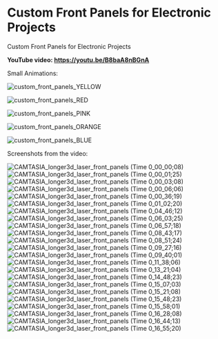 # Custom Front Panels for Electronic Projects
Custom Front Panels for Electronic Projects


**YouTube video: https://youtu.be/B8baA8nBGnA**



Small Animations:

![custom_front_panels_YELLOW](https://github.com/user-attachments/assets/f903b77f-9e30-466f-b8ce-a246cbca9321)


![custom_front_panels_RED](https://github.com/user-attachments/assets/3f1bec15-3bc0-400f-ae11-d1c32e2228b4)


![custom_front_panels_PINK](https://github.com/user-attachments/assets/438124eb-5147-4186-9145-48b239df4846)


![custom_front_panels_ORANGE](https://github.com/user-attachments/assets/27e9ffd6-2824-4439-ad34-f45275b89fd4)


![custom_front_panels_BLUE](https://github.com/user-attachments/assets/9a6d6cfc-3176-4e63-a35a-4074c5ace02c)




Screenshots from the video:


![CAMTASIA_longer3d_laser_front_panels (Time 0_00_00;08)](https://github.com/user-attachments/assets/5e6e46d5-3d83-4283-9c6f-30cf4eda18d0)
![CAMTASIA_longer3d_laser_front_panels (Time 0_00_01;25)](https://github.com/user-attachments/assets/41ddb817-fb4f-49f5-90d3-991d1432325a)
![CAMTASIA_longer3d_laser_front_panels (Time 0_00_03;08)](https://github.com/user-attachments/assets/56f3b1d9-0f89-4029-8451-ae9ad611c853)
![CAMTASIA_longer3d_laser_front_panels (Time 0_00_06;06)](https://github.com/user-attachments/assets/a5fe7637-a7d7-4cae-9fb8-190097aae693)
![CAMTASIA_longer3d_laser_front_panels (Time 0_00_36;19)](https://github.com/user-attachments/assets/cf0e3959-ad8c-4ca3-ad41-8c69f9e319b6)
![CAMTASIA_longer3d_laser_front_panels (Time 0_01_02;20)](https://github.com/user-attachments/assets/d80e8091-1308-4985-a1e1-2970c8f7c780)
![CAMTASIA_longer3d_laser_front_panels (Time 0_04_46;12)](https://github.com/user-attachments/assets/8958e708-431e-4d3f-a584-d012ee7278fc)
![CAMTASIA_longer3d_laser_front_panels (Time 0_06_03;25)](https://github.com/user-attachments/assets/9b479782-ff8e-42a2-b335-e5f76994f479)
![CAMTASIA_longer3d_laser_front_panels (Time 0_06_57;18)](https://github.com/user-attachments/assets/f0e1eaad-f795-456e-a915-6c2d395decac)
![CAMTASIA_longer3d_laser_front_panels (Time 0_08_43;17)](https://github.com/user-attachments/assets/1449c2b1-bdec-4fc9-af79-5f53e7e12c4d)
![CAMTASIA_longer3d_laser_front_panels (Time 0_08_51;24)](https://github.com/user-attachments/assets/902b2591-d3b2-43c0-9703-ada22ebf59d0)
![CAMTASIA_longer3d_laser_front_panels (Time 0_09_27;16)](https://github.com/user-attachments/assets/2da4c609-8388-4ef0-8608-7d99286d0572)
![CAMTASIA_longer3d_laser_front_panels (Time 0_09_40;01)](https://github.com/user-attachments/assets/5f5a79d0-b964-453a-bc30-706b1e57da68)
![CAMTASIA_longer3d_laser_front_panels (Time 0_11_38;06)](https://github.com/user-attachments/assets/6862862f-e383-4d51-9e03-c4d0bf570d23)
![CAMTASIA_longer3d_laser_front_panels (Time 0_13_21;04)](https://github.com/user-attachments/assets/9cfb686c-27ab-44a2-a7c6-e1183cf26091)
![CAMTASIA_longer3d_laser_front_panels (Time 0_14_48;23)](https://github.com/user-attachments/assets/26674371-4e79-4ab5-81fa-bdb2fc21044e)
![CAMTASIA_longer3d_laser_front_panels (Time 0_15_07;03)](https://github.com/user-attachments/assets/2a5526f8-cf57-41c0-8f99-a842941fb259)
![CAMTASIA_longer3d_laser_front_panels (Time 0_15_21;08)](https://github.com/user-attachments/assets/668f536f-e4a7-4276-8483-3286ad55ac2c)
![CAMTASIA_longer3d_laser_front_panels (Time 0_15_48;23)](https://github.com/user-attachments/assets/4175f577-b143-4ad5-9f8b-80fff1b654e8)
![CAMTASIA_longer3d_laser_front_panels (Time 0_15_58;01)](https://github.com/user-attachments/assets/336d09d1-fd3b-421f-b95d-15c3827fab6e)
![CAMTASIA_longer3d_laser_front_panels (Time 0_16_28;08)](https://github.com/user-attachments/assets/702c4b6d-8d48-4560-af32-0a845011c3a8)
![CAMTASIA_longer3d_laser_front_panels (Time 0_16_44;13)](https://github.com/user-attachments/assets/8cce5667-b8b1-4e72-a307-996d58ac3add)
![CAMTASIA_longer3d_laser_front_panels (Time 0_16_55;20)](https://github.com/user-attachments/assets/39703144-4d4d-4b11-b91f-05c0e74398f2)
